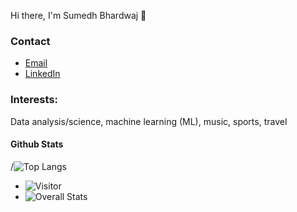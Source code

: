 Hi there, I'm Sumedh Bhardwaj 👋

<!--
**sumed-h/sumed-h** is a ✨ _special_ ✨ repository because its `README.md` (this file) appears on your GitHub profile.

Here are some ideas to get you started:

- 🔭 I’m currently working on ...
- 🌱 I’m currently learning ...
- 👯 I’m looking to collaborate on ...
- 🤔 I’m looking for help with ...
- 💬 Ask me about ...
- 📫 How to reach me: ...
- 😄 Pronouns: ...
- ⚡ Fun fact: ...
-->
### Contact
- [Email](mailto:sumedhubhardwaj@yahoo.com)
- [LinkedIn](https://www.linkedin.com/in/sumedh-bhardwaj-932767202/)
### Interests:
Data analysis/science, machine learning (ML), music, sports, travel
#### Github Stats
/![Top Langs](https://github-readme-stats.vercel.app/api/top-langs/?username=sumed-h&layout=compact)
- ![Visitor](https://visitor-badge.laobi.icu/badge?page_id=sumed-h.sumed-h)
- ![Overall Stats](https://github-readme-stats.vercel.app/api?username=sumed-h&count_private=true&show_icons=true&hide=contribs)

